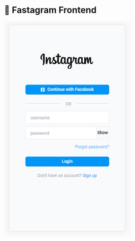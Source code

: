 # :art: Fastagram Frontend

![Login Screen](https://github.com/turkaytunc/fastagram-frontend/blob/main/github-static/arc-login.png)
